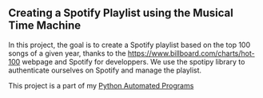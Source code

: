 ## Creating a Spotify Playlist using the Musical Time Machine

In this project, the goal is to create a Spotify playlist based on the top 100 songs of a given year, thanks to
the https://www.billboard.com/charts/hot-100 webpage and Spotify for developpers.
We use the spotipy library to authenticate ourselves on Spotify and manage the playlist.

This project is a part of my [Python Automated Programs](https://github.com/Songhai9/Python-Automation-App-Projects/tree/main)
